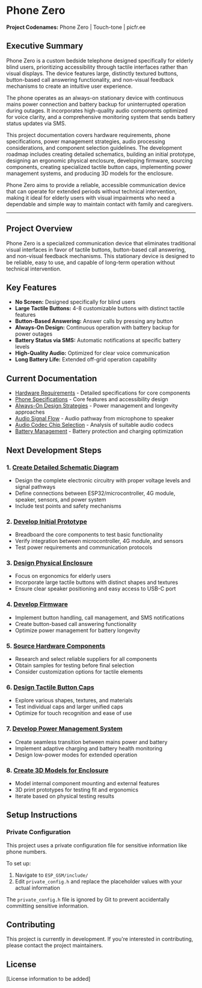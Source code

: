 # Phone Zero

**Project Codenames:** Phone Zero | Touch-tone | picfr.ee

## Executive Summary

Phone Zero is a custom bedside telephone designed specifically for elderly blind users, prioritizing accessibility through tactile interfaces rather than visual displays. The device features large, distinctly textured buttons, button-based call answering functionality, and non-visual feedback mechanisms to create an intuitive user experience.

The phone operates as an always-on stationary device with continuous mains power connection and battery backup for uninterrupted operation during outages. It incorporates high-quality audio components optimized for voice clarity, and a comprehensive monitoring system that sends battery status updates via SMS.

This project documentation covers hardware requirements, phone specifications, power management strategies, audio processing considerations, and component selection guidelines. The development roadmap includes creating detailed schematics, building an initial prototype, designing an ergonomic physical enclosure, developing firmware, sourcing components, creating specialized tactile button caps, implementing power management systems, and producing 3D models for the enclosure.

Phone Zero aims to provide a reliable, accessible communication device that can operate for extended periods without technical intervention, making it ideal for elderly users with visual impairments who need a dependable and simple way to maintain contact with family and caregivers.

---

## Project Overview

Phone Zero is a specialized communication device that eliminates traditional visual interfaces in favor of tactile buttons, button-based call answering, and non-visual feedback mechanisms. This stationary device is designed to be reliable, easy to use, and capable of long-term operation without technical intervention.

## Key Features

- **No Screen:** Designed specifically for blind users
- **Large Tactile Buttons:** 4-8 customizable buttons with distinct tactile features
- **Button-Based Answering:** Answer calls by pressing any button
- **Always-On Design:** Continuous operation with battery backup for power outages
- **Battery Status via SMS:** Automatic notifications at specific battery levels
- **High-Quality Audio:** Optimized for clear voice communication
- **Long Battery Life:** Extended off-grid operation capability

## Current Documentation

- [Hardware Requirements](docs/hardware-requirements.md) - Detailed specifications for core components
- [Phone Specifications](docs/phone-specifications.md) - Core features and accessibility design
- [Always-On Design Strategies](docs/always-on-design-strategies.md) - Power management and longevity approaches
- [Audio Signal Flow](docs/audio-signal-flow.md) - Audio pathway from microphone to speaker
- [Audio Codec Chip Selection](docs/audio-codec-chip-selection.md) - Analysis of suitable audio codecs
- [Battery Management](docs/battery-management.md) - Battery protection and charging optimization

## Next Development Steps

### 1. [Create Detailed Schematic Diagram](https://github.com/mitselek/touch-tone/issues/1)

- Design the complete electronic circuitry with proper voltage levels and signal pathways
- Define connections between ESP32/microcontroller, 4G module, speaker, sensors, and power system
- Include test points and safety mechanisms

### 2. [Develop Initial Prototype](https://github.com/mitselek/touch-tone/issues/2)

- Breadboard the core components to test basic functionality
- Verify integration between microcontroller, 4G module, and sensors
- Test power requirements and communication protocols

### 3. [Design Physical Enclosure](https://github.com/mitselek/touch-tone/issues/3)

- Focus on ergonomics for elderly users
- Incorporate large tactile buttons with distinct shapes and textures
- Ensure clear speaker positioning and easy access to USB-C port

### 4. [Develop Firmware](https://github.com/mitselek/touch-tone/issues/4)

- Implement button handling, call management, and SMS notifications
- Create button-based call answering functionality
- Optimize power management for battery longevity

### 5. [Source Hardware Components](https://github.com/mitselek/touch-tone/issues/5)

- Research and select reliable suppliers for all components
- Obtain samples for testing before final selection
- Consider customization options for tactile elements

### 6. [Design Tactile Button Caps](https://github.com/mitselek/touch-tone/issues/6)

- Explore various shapes, textures, and materials
- Test individual caps and larger unified caps
- Optimize for touch recognition and ease of use

### 7. [Develop Power Management System](https://github.com/mitselek/touch-tone/issues/7)

- Create seamless transition between mains power and battery
- Implement adaptive charging and battery health monitoring
- Design low-power modes for extended operation

### 8. [Create 3D Models for Enclosure](https://github.com/mitselek/touch-tone/issues/8)

- Model internal component mounting and external features
- 3D print prototypes for testing fit and ergonomics
- Iterate based on physical testing results

## Setup Instructions

### Private Configuration

This project uses a private configuration file for sensitive information like phone numbers.

To set up:
1. Navigate to `ESP_GSM/include/`
2. Edit `private_config.h` and replace the placeholder values with your actual information

The `private_config.h` file is ignored by Git to prevent accidentally committing sensitive information.

## Contributing

This project is currently in development. If you're interested in contributing, please contact the project maintainers.

## License

[License information to be added]

